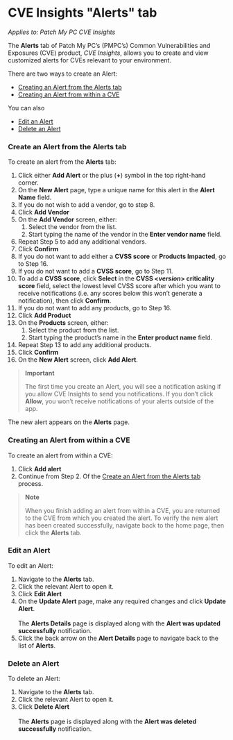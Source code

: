 # CVE Insights "Alerts" tab

_Applies to: Patch My PC CVE Insights_

The <strong>Alerts</strong> tab of Patch My PC’s (PMPC’s) Common Vulnerabilities and Exposures (CVE) product, _CVE Insights_, allows you to create and view customized alerts for CVEs relevant to your environment.

There are two ways to create an Alert:

* [Creating an Alert from the Alerts tab](cve-insights-alerts-tab.md#create-an-alert-from-the-alerts-tab)
* [Creating an Alert from within a CVE](cve-insights-alerts-tab.md#creating-an-alert-from-within-a-cve)

You can also

* [Edit an Alert](cve-insights-alerts-tab.md#edit-an-alert)
* [Delete an Alert](cve-insights-alerts-tab.md#delete-an-alert)

### Create an Alert from the Alerts tab

To create an alert from the <strong>Alerts</strong> tab:

1. Click either <strong>Add Alert</strong> or the plus (<strong>+</strong>) symbol in the top right-hand corner.
2. On the <strong>New Alert</strong> page, type a unique name for this alert in the <strong>Alert Name</strong> field.
3. If you do not wish to add a vendor, go to step 8.
4. Click <strong>Add Vendor</strong>
5. On the <strong>Add Vendor</strong> screen, either:
   1. Select the vendor from the list.
   2. Start typing the name of the vendor in the <strong>Enter vendor name</strong> field.
6. Repeat Step 5 to add any additional vendors.
7. Click <strong>Confirm</strong>
8. If you do not want to add either a <strong>CVSS score</strong> or <strong>Products Impacted</strong>, go to Step 16.
9. If you do not want to add a <strong>CVSS score</strong>, go to Step 11.
10. To add a <strong>CVSS score</strong>, click <strong>Select</strong> in the <strong>CVSS <</strong>_<strong>version</strong>_<strong>> criticality score</strong> field, select the lowest level CVSS score after which you want to receive notifications (i.e. any scores below this won’t generate a notification), then click <strong>Confirm</strong>.
11. &#x20;If you do not want to add any products, go to Step 16.
12. Click <strong>Add Product</strong>
13. On the <strong>Products</strong> screen, either:
    1. Select the product from the list.
    2. Start typing the product’s name in the <strong>Enter product name</strong> field.
14. Repeat Step 13 to add any additional products.
15. Click <strong>Confirm</strong>
16. On the <strong>New Alert</strong> screen, click <strong>Add Alert</strong>.

<blockquote class="wp-block-quote">
<p><strong>Important</strong></p>
<p>The first time you create an Alert, you will see a notification asking if you allow CVE Insights to send you notifications. If you don’t click <strong>Allow</strong>, you won’t receive notifications of your alerts outside of the app.</p>
</blockquote>

The new alert appears on the <strong>Alerts</strong> page.

### Creating an Alert from within a CVE

To create an alert from within a CVE:

1. Click <strong>Add alert</strong>
2. Continue from Step 2. Of the [Create an Alert from the Alerts tab](cve-insights-alerts-tab.md#create-an-alert-from-the-alerts-tab) process.

<blockquote class="wp-block-quote">
<p><strong>Note</strong></p>
<p>When you finish adding an alert from within a CVE, you are returned to the CVE from which you created the alert. To verify the new alert has been created successfully, navigate back to the home page, then click the <strong>Alerts</strong> tab.</p>
</blockquote>

### Edit an Alert

To edit an Alert:

1. Navigate to the <strong>Alerts</strong> tab.
2. Click the relevant Alert to open it.
3. Click <strong>Edit Alert</strong>
4. On the <strong>Update Alert</strong> page, make any required changes and click <strong>Update Alert</strong>.\
   \
   The <strong>Alerts Details</strong> page is displayed along with the <strong>Alert was updated successfully</strong> notification.
5. Click the back arrow on the <strong>Alert Details</strong> page to navigate back to the list of <strong>Alerts</strong>.

### Delete an Alert

To delete an Alert:

1. Navigate to the <strong>Alerts</strong> tab.
2. Click the relevant Alert to open it.
3. Click <strong>Delete Alert</strong>\
   \
   The <strong>Alerts</strong> page is displayed along with the <strong>Alert was deleted successfully</strong> notification.